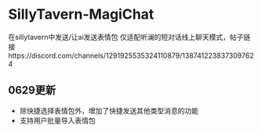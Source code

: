 # SillyTavern-MagiChat

在sillytavern中发送/让ai发送表情包 
仅适配听澜的短对话线上聊天模式，帖子链接https://discord.com/channels/1291925535324110879/1387412238373097624

## 0629更新
- 除快捷选择表情包外，增加了快捷发送其他类型消息的功能
- 支持用户批量导入表情包
